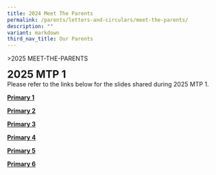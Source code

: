```yaml
---
title: 2024 Meet The Parents
permalink: /parents/letters-and-circulars/meet-the-parents/
description: ""
variant: markdown
third_nav_title: Our Parents
---
```

&gt;2025 MEET-THE-PARENTS

**<font size="5">2025 MTP 1</font>**<br>
Please refer to the links below for the slides shared during 2025 MTP 1.

**<u>Primary 1</u>** <br>


**<u>Primary 2</u>**<br>


**<u>Primary 3</u>**<br>


**<u>Primary 4</u>**<br>


**<u>Primary 5</u>**<br>


**<u>Primary 6</u>**<br>